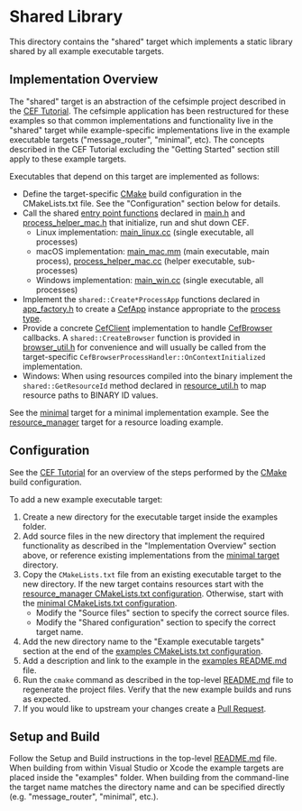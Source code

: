 # Shared Library

This directory contains the "shared" target which implements a static library shared by all example executable targets.

## Implementation Overview

The "shared" target is an abstraction of the cefsimple project described in the [CEF Tutorial](https://bitbucket.org/chromiumembedded/cef/wiki/Tutorial.md). The cefsimple application has been restructured for these examples so that common implementations and functionality live in the "shared" target while example-specific implementations live in the example executable targets ("message_router", "minimal", etc). The concepts described in the CEF Tutorial excluding the "Getting Started" section still apply to these example targets.

Executables that depend on this target are implemented as follows:

- Define the target-specific [CMake](https://cmake.org/) build configuration in the CMakeLists.txt file. See the "Configuration" section below for details.
- Call the shared [entry point functions](https://bitbucket.org/chromiumembedded/cef/wiki/GeneralUsage.md#markdown-header-entry-point-function) declared in [main.h](main.h) and [process_helper_mac.h](process_helper_mac.h) that initialize, run and shut down CEF.
  - Linux implementation: [main_linux.cc](main_linux.cc) (single executable, all processes)
  - macOS implementation: [main_mac.mm](main_mac.mm) (main executable, main process), [process_helper_mac.cc](process_helper_mac.cc) (helper executable, sub-processes)
  - Windows implementation: [main_win.cc](main_win.cc) (single executable, all processes)
- Implement the `shared::Create*ProcessApp` functions declared in [app_factory.h](app_factory.h) to create a [CefApp](https://bitbucket.org/chromiumembedded/cef/wiki/GeneralUsage.md#markdown-header-cefapp) instance appropriate to the [process type](https://bitbucket.org/chromiumembedded/cef/wiki/GeneralUsage.md#markdown-header-processes).
- Provide a concrete [CefClient](https://bitbucket.org/chromiumembedded/cef/wiki/GeneralUsage.md#markdown-header-cefclient) implementation to handle [CefBrowser](https://bitbucket.org/chromiumembedded/cef/wiki/GeneralUsage.md#markdown-header-cefbrowser-and-cefframe) callbacks. A `shared::CreateBrowser` function is provided in [browser_util.h](browser_util.h) for convenience and will usually be called from the target-specific `CefBrowserProcessHandler::OnContextInitialized` implementation.
- Windows: When using resources compiled into the binary implement the `shared::GetResourceId` method declared in [resource_util.h](resource_util.h) to map resource paths to BINARY ID values.

See the [minimal](../minimal) target for a minimal implementation example.
See the [resource_manager](../resource_manager) target for a resource loading example.

## Configuration

See the [CEF Tutorial](https://bitbucket.org/chromiumembedded/cef/wiki/Tutorial.md#markdown-header-build-steps) for an overview of the steps performed by the [CMake](https://cmake.org/) build configuration.

To add a new example executable target:

1.  Create a new directory for the executable target inside the examples folder.
2.  Add source files in the new directory that implement the required functionality as described in the "Implementation Overview" section above, or reference existing implementations from the [minimal target](../minimal) directory.
3.  Copy the `CMakeLists.txt` file from an existing executable target to the new directory. If the new target contains resources start with the [resource_manager CMakeLists.txt configuration](../resource_manager/CMakeLists.txt). Otherwise, start with the [minimal CMakeLists.txt configuration](../minimal/CMakeLists.txt).
    - Modify the "Source files" section to specify the correct source files.
    - Modify the "Shared configuration" section to specify the correct target name.
4.  Add the new directory name to the "Example executable targets" section at the end of the [examples CMakeLists.txt configuration](../CMakeLists.txt).
5.  Add a description and link to the example in the [examples README.md](../README.md) file.
6.  Run the `cmake` command as described in the top-level [README.md](../../README.md) file to regenerate the project files. Verify that the new example builds and runs as expected.
7.  If you would like to upstream your changes create a [Pull Request](https://bitbucket.org/chromiumembedded/cef/wiki/ContributingWithGit.md#markdown-header-working-with-pull-requests).

## Setup and Build

Follow the Setup and Build instructions in the top-level [README.md](../../README.md) file. When building from within Visual Studio or Xcode the example targets are placed inside the "examples" folder. When building from the command-line the target name matches the directory name and can be specified directly (e.g. "message_router", "minimal", etc.).
